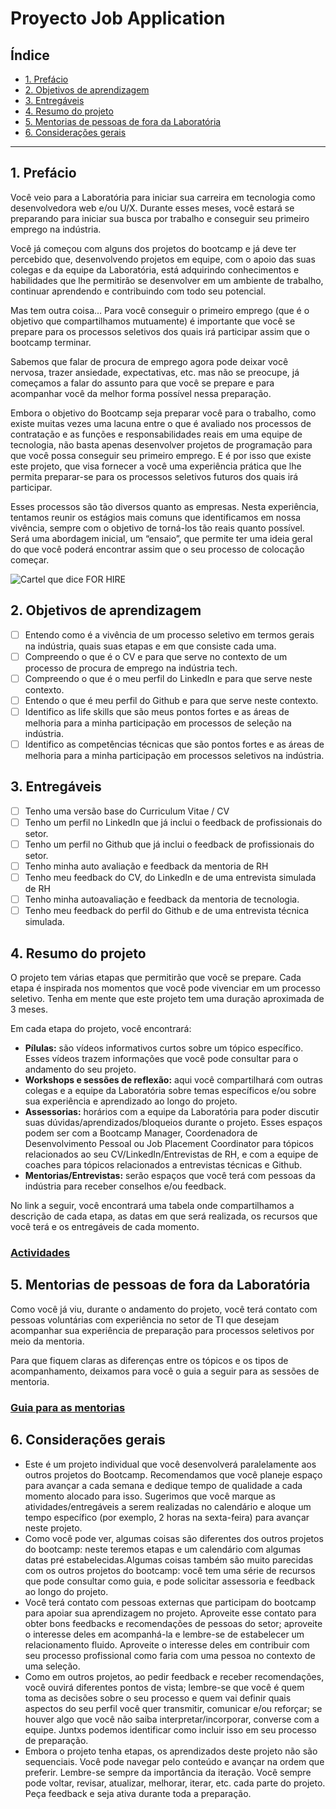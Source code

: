 # Proyecto Job Application

## Índice

- [1. Prefácio](#1-prefácio)
- [2. Objetivos de aprendizagem](#2-objetivos-de-aprendizagem)
- [3. Entregáveis](#3-entregáveis)
- [4. Resumo do projeto](#4-resumo-do-projeto)
- [5. Mentorias de pessoas de fora da
  Laboratória](#5-mentorias-de-pessoas-de-fora-da-laboratória)
- [6. Considerações gerais](#6-considerações-gerais)

---

## 1. Prefácio

Você veio para a Laboratória para iniciar sua carreira em tecnologia como
desenvolvedora web e/ou U/X.  Durante esses meses, você estará se preparando
para iniciar sua busca por trabalho e conseguir seu primeiro emprego na
indústria.

Você já começou com alguns dos projetos do bootcamp e já deve ter percebido
que, desenvolvendo projetos em equipe, com o apoio das suas colegas e da equipe
da Laboratória, está adquirindo conhecimentos e habilidades que lhe permitirão
se desenvolver em um ambiente de trabalho, continuar aprendendo e contribuindo
com todo seu potencial.

Mas tem outra coisa… Para você conseguir o primeiro emprego (que é o objetivo
que compartilhamos mutuamente) é importante que você se prepare para os
processos seletivos dos quais irá participar assim que o bootcamp terminar.

Sabemos que falar de procura de emprego agora pode deixar você nervosa, trazer
ansiedade, expectativas, etc. mas não se preocupe, já começamos a falar do
assunto para que você se prepare e para acompanhar você da melhor forma
possível nessa preparação.

Embora o objetivo do Bootcamp seja preparar você para o trabalho, como existe
muitas vezes uma lacuna entre o que é avaliado nos processos de contratação e
as funções e responsabilidades reais em uma equipe de tecnologia, não basta
apenas desenvolver projetos de programação para que você possa conseguir seu
primeiro emprego. E é por isso que existe este projeto, que visa fornecer a
você uma experiência prática que lhe permita preparar-se para os processos
seletivos futuros dos quais irá participar.

Esses processos são tão diversos quanto as empresas. Nesta experiência,
tentamos reunir os estágios mais comuns que identificamos em nossa vivência,
sempre com o objetivo de torná-los tão reais quanto possível. Será uma
abordagem inicial, um “ensaio”, que permite ter uma ideia geral do que você
poderá encontrar assim que o seu processo de colocação começar.

![Cartel que dice FOR
HIRE](https://user-images.githubusercontent.com/110297/135535064-9a0c0aa1-5b25-4c83-a909-4875a86d9963.jpg)

## 2. Objetivos de aprendizagem

- [ ] Entendo como é a vivência de um processo seletivo em termos gerais na
  indústria, quais suas etapas e em que consiste cada uma.
- [ ] Compreendo o que é o CV e para que serve no contexto de um processo de
  procura de emprego na indústria tech.
- [ ] Compreendo o que é o meu perfil do LinkedIn e para que serve neste
  contexto.
- [ ] Entendo o que é meu perfil do Github e para que serve neste contexto.
- [ ] Identifico as life skills que são meus pontos fortes e as áreas de
  melhoria para a minha participação em processos de seleção na indústria.
- [ ] Identifico as competências técnicas que são pontos fortes e as áreas de
  melhoria para a minha participação em processos seletivos na indústria.

## 3. Entregáveis

- [ ] Tenho uma versão base do Curriculum Vitae / CV
- [ ] Tenho um perfil no LinkedIn que já inclui o feedback de profissionais do
  setor.
- [ ] Tenho um perfil no Github que já inclui o feedback de profissionais do
  setor.
- [ ] Tenho minha auto avaliação e feedback da mentoria de RH
- [ ] Tenho meu feedback do CV, do LinkedIn e de uma entrevista simulada de RH
- [ ] Tenho minha autoavaliação e feedback da mentoria de tecnologia.
- [ ] Tenho meu feedback do perfil do Github e de uma entrevista técnica
  simulada.

## 4. Resumo do projeto

O projeto tem várias etapas que permitirão que você se prepare. Cada etapa é
inspirada nos momentos que você pode vivenciar em um processo seletivo. Tenha
em mente que este projeto tem uma duração aproximada de 3 meses.

Em cada etapa do projeto, você encontrará:

- **Pílulas:** são vídeos informativos curtos sobre um tópico específico. Esses
  vídeos trazem informações que você pode consultar para o andamento do seu
  projeto.
- **Workshops e sessões de reflexão:** aqui você compartilhará com outras
  colegas e a equipe da Laboratória sobre temas específicos e/ou sobre sua
  experiência e aprendizado ao longo do projeto.
- **Assessorias:** horários com a equipe da Laboratória para poder discutir
  suas dúvidas/aprendizados/bloqueios durante o projeto. Esses espaços podem
  ser com a Bootcamp Manager, Coordenadora de Desenvolvimento Pessoal ou Job
  Placement Coordinator para tópicos relacionados ao seu
  CV/LinkedIn/Entrevistas de RH, e com a equipe de coaches para tópicos
  relacionados a entrevistas técnicas e Github.
- **Mentorias/Entrevistas:** serão espaços que você terá com pessoas da
  indústria para receber conselhos e/ou feedback.

No link a seguir, você encontrará uma tabela onde compartilhamos a descrição de
cada etapa, as datas em que será realizada, os recursos que você terá e os
entregáveis de cada momento.

### [Actividades](./Activities.pt-BR.md)

## 5. Mentorias de pessoas de fora da Laboratória

Como você já viu, durante o andamento do projeto, você terá contato com pessoas
voluntárias com experiência no setor de TI que desejam acompanhar sua
experiência de preparação para processos seletivos por meio da mentoria.

Para que fiquem claras as diferenças entre os tópicos e os tipos de
acompanhamento, deixamos para você o guia a seguir para as sessões de mentoria.

### [Guia para as mentorias](./Mentoring.pt-BR.md)

## 6. Considerações gerais

- Este é um projeto individual que você desenvolverá paralelamente aos outros
  projetos do Bootcamp. Recomendamos que você planeje espaço para avançar a
  cada semana e dedique tempo de qualidade a cada momento alocado para isso.
  Sugerimos que você marque as atividades/entregáveis a serem realizadas no
  calendário e aloque um tempo específico (por exemplo, 2 horas na sexta-feira)
  para avançar neste projeto.
- Como você pode ver, algumas coisas são diferentes dos outros projetos do
  bootcamp: neste teremos etapas e um calendário com algumas datas pré
  estabelecidas.Algumas coisas também são muito parecidas com os outros
  projetos do bootcamp: você tem uma série de recursos que pode consultar como
  guia, e pode solicitar assessoria e feedback ao longo do projeto.
- Você terá contato com pessoas externas que participam do bootcamp para apoiar
  sua aprendizagem no projeto. Aproveite esse contato para obter bons feedbacks
  e recomendações de pessoas do setor; aproveite o interesse deles em
  acompanhá-la e lembre-se de estabelecer um relacionamento fluido. Aproveite o
  interesse deles em contribuir com seu processo profissional como faria com
  uma pessoa no contexto de uma seleção.
- Como em outros projetos, ao pedir feedback e receber recomendações, você
  ouvirá diferentes pontos de vista; lembre-se que você é quem toma as decisões
  sobre o seu processo e quem vai definir quais aspectos do seu perfil você
  quer transmitir, comunicar e/ou reforçar; se houver algo que você não saiba
  interpretar/incorporar, converse com a equipe. Juntxs podemos identificar
  como incluir isso em seu processo de preparação.
- Embora o projeto tenha etapas, os aprendizados deste projeto não são
  sequenciais. Você pode navegar pelo conteúdo e avançar na ordem que preferir.
  Lembre-se sempre da importância da iteração. Você sempre pode voltar,
  revisar, atualizar, melhorar, iterar, etc. cada parte do projeto.  Peça
  feedback e seja ativa durante toda a preparação.

